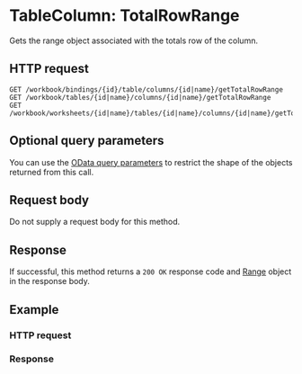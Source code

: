 # TableColumn: TotalRowRange

Gets the range object associated with the totals row of the column.
## HTTP request
```http
GET /workbook/bindings/{id}/table/columns/{id|name}/getTotalRowRange
GET /workbook/tables/{id|name}/columns/{id|name}/getTotalRowRange
GET /workbook/worksheets/{id|name}/tables/{id|name}/columns/{id|name}/getTotalRowRange
```
## Optional query parameters
You can use the [OData query parameters](odata-optional-query-parameters.md) to restrict the shape of the objects returned from this call.

## Request body
Do not supply a request body for this method.


## Response
If successful, this method returns a `200 OK` response code and [Range](../resources/range.md) object in the response body.
## Example
### HTTP request
### Response
